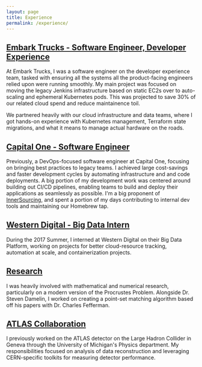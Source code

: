 ```yaml
---
layout: page
title: Experience
permalink: /experience/
---
```


## [Embark Trucks - Software Engineer, Developer Experience](https://embarktrucks.com/)

At Embark Trucks, I was a software engineer on the developer experience team, tasked
with ensuring all the systems all the product-facing engineers relied upon
were running smoothly. My main project was focused on moving the legacy Jenkins
infrastructure based on static EC2s over to auto-scaling and ephemeral Kubernetes
pods. This was projected to save 30% of our related cloud spend and reduce
maintainence toil.

We partnered heavily with our cloud infrastructure and data teams, where I got hands-on
experience with Kubernetes management, Terraform state migrations, and what it means
to manage actual hardware on the roads.

## [Capital One - Software Engineer](https://www.capitalone.com/)

Previously, a DevOps-focused software engineer at Capital One, focusing on bringing best
practices to legacy teams. I achieved large cost-savings and faster development
cycles by automating infrastructure and and code deployments. A big portion of my
development work was centered around building out CI/CD pipelines, enabling
teams to build and deploy their applications as seamlessly as possible. I'm a big
proponent of [InnerSourcing](https://en.wikipedia.org/wiki/Inner_source), and
spent a portion of my days contributing to internal dev tools and maintaining our
Homebrew tap.

## [Western Digital  - Big Data Intern](https://www.westerndigital.com/)

During the 2017 Summer, I interned at Western Digital on their Big Data Platform,
working on projects for better cloud-resource tracking, automation at scale,
and containerization projects.

## [Research]()

I was heavily involved with mathematical and numerical research, particularly on
a modern version of the Procrustes Problem. Alongside Dr. Steven Damelin, I worked
on creating a point-set matching algorithm based off his papers with Dr. Charles Fefferman.

## [ATLAS Collaboration](https://home.cern/)

I previously worked on the ATLAS detector on the Large Hadron Collider in Geneva
through the University of Michigan's Physics department. My responsibilities
focused on analysis of data reconstruction and leveraging CERN-specific toolkits
for measuring detector performance.
